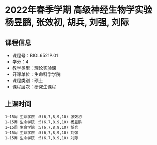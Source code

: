 # 2022年春季学期 高级神经生物学实验 杨昱鹏, 张效初, 胡兵, 刘强, 刘际






## 课程信息

- 课程号：BIOL6521P.01
- 学分：4
- 教学类型：理论实验课
- 开课单位：生命科学学院
- 课程类别：硕士
- 课程层次：研究生课程

## 上课时间

```
1~15周 生命学院 :5(6,7,8,9,10) 张效初
1~15周 生命学院 :5(6,7,8,9,10) 杨昱鹏
1~15周 生命学院 :5(6,7,8,9,10) 胡兵
1~15周 生命学院 :5(6,7,8,9,10) 刘强
1~15周 生命学院 :5(6,7,8,9,10) 刘际
```


